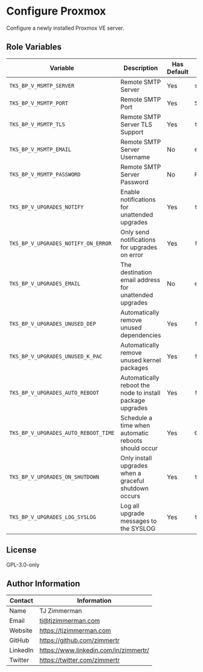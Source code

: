 Configure Proxmox
=========

Configure a newly installed Proxmox VE server.

Role Variables
--------------

| Variable                             | Description                                               | Has Default | Example           |
| ------------------------------------ | --------------------------------------------------------- | ----------- | ----------------- |
| `TKS_BP_V_MSMTP_SERVER`              | Remote SMTP Server                                        | Yes         | `smtp.gmail.com`  |
| `TKS_BP_V_MSMTP_PORT`                | Remote SMTP Port                                          | Yes         | `587`             |
| `TKS_BP_V_MSMTP_TLS`                 | Remote SMTP Server TLS Support                            | Yes         | `true`            |
| `TKS_BP_V_MSMTP_EMAIL`               | Remote SMTP Server Username                               | No          | `email@gmail.com` |
| `TKS_BP_V_MSMTP_PASSWORD`            | Remote SMTP Server Password                               | No          | `PASSWORD`        |
| `TKS_BP_V_UPGRADES_NOTIFY`           | Enable notifications for unattended upgrades              | Yes         | `true`            |
| `TKS_BP_V_UPGRADES_NOTIFY_ON_ERROR`  | Only send notifications for upgrades on error             | Yes         | `false`           |
| `TKS_BP_V_UPGRADES_EMAIL`            | The destination email address for unattended upgrades     | No          | `email@gmail.com` |
| `TKS_BP_V_UPGRADES_UNUSED_DEP`       | Automatically remove unused dependencies                  | Yes         | `false`           |
| `TKS_BP_V_UPGRADES_UNUSED_K_PAC`     | Automatically remove unused kernel packages               | Yes         | `false`           |
| `TKS_BP_V_UPGRADES_AUTO_REBOOT`      | Automatically reboot the node to install package upgrades | Yes         | `false`           |
| `TKS_BP_V_UPGRADES_AUTO_REBOOT_TIME` | Schedule a time when automatic reboots should occur       | Yes         | `03:00`           |
| `TKS_BP_V_UPGRADES_ON_SHUTDOWN`      | Only install upgrades when a graceful shutdown occurs     | Yes         | `true`            |
| `TKS_BP_V_UPGRADES_LOG_SYSLOG`       | Log all upgrade messages to the SYSLOG                    | Yes         | `true`            |


License
-------

GPL-3.0-only

Author Information
------------------

| Contact  | Information                           |
| -------- | ------------------------------------- |
| Name     | TJ Zimmerman                          |
| Email    | tj@tjzimmerman.com                    |
| Website  | https://tjzimmerman.com               |
| GitHub   | https://github.com/zimmertr           |
| LinkedIn | https://www.linkedin.com/in/zimmertr/ |
| Twitter  | https://twitter.com/zimmertr          |

